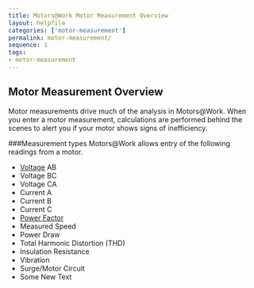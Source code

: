 ```yaml
---
title: Motors@Work Motor Measurement Overview
layout: helpfile
categories: ['motor-measurement']
permalink: motor-measurement/
sequence: 1
tags:
- motor-measurement
---
```

## Motor Measurement Overview

Motor measurements drive much of the analysis in Motors@Work.  When you enter a motor measurement, calculations are performed behind the scenes to alert you if your motor shows signs of inefficiency.

###Measurement types
Motors@Work allows entry of the following readings from a motor.

- [Voltage](voltage) AB
- Voltage BC
- Voltage CA
- Current A
- Current B
- Current C
- [Power Factor](/motor-measurement-power-factor)
- Measured Speed
- Power Draw
- Total Harmonic Distortion (THD)
- Insulation Resistance
- Vibration
- Surge/Motor Circuit
- Some New Text
